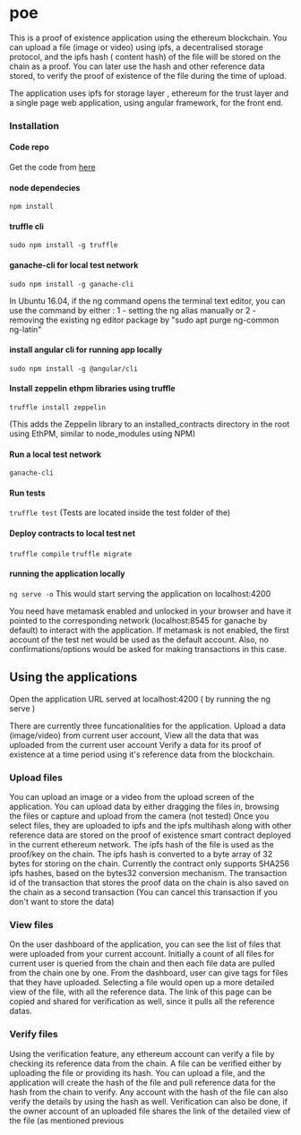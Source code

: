 # poe
This is a proof of existence application using the ethereum blockchain. You can upload a file (image or video) using ipfs, a decentralised storage protocol, and the ipfs hash ( content hash) of the file will be stored on the chain as a proof.
You can later use the hash and other reference data stored, to verify the proof of existence of the file during the time of upload.

The application uses ipfs for storage layer , ethereum for the trust layer and a single page web application, using angular framework, for the front end.

### Installation

#### Code repo
Get the code from [here](https://github.com/1sn0s/poe)

#### node dependecies
`npm install`

#### truffle cli
`sudo npm install -g truffle`

#### ganache-cli for local test network
`sudo npm install -g ganache-cli`

In Ubuntu 16.04, if the ng command opens the terminal text editor, you can use the command by either :
1 - setting the ng alias manually or
2 - removing the existing ng editor package by "sudo apt purge ng-common ng-latin"

#### install angular cli for running app locally
`sudo npm install -g @angular/cli`

#### Install zeppelin ethpm libraries using truffle
`truffle install zeppelin`

(This adds the Zeppelin library to an installed_contracts directory in the root using EthPM, similar to node_modules using NPM)

#### Run a local test network
`ganache-cli`

#### Run tests
`truffle test`
(Tests are located inside the test folder of the)

#### Deploy contracts to local test net
`truffle compile`
`truffle migrate`

#### running the application locally
`ng serve -o`
This would start serving the application on localhost:4200

You need have metamask enabled and unlocked in your browser and have it pointed to the corresponding network (localhost:8545 for ganache by default) to interact with the application.
If metamask is not enabled, the first account of the test net would be used as the default account. Also, no confirmations/options would be asked for making transactions in this case.

## Using the applications

Open the application URL served at localhost:4200 ( by running the ng serve )

There are currently three funcationalities for the application.
Upload a data (image/video) from current user account,
View all the data that was uploaded from the current user account
Verify a data for its proof of existence at a time period using it's reference data from the blockchain.

### Upload files
You can upload an image or a video from the upload screen of the application.
You can upload data by either dragging the files in, browsing the files or capture and upload from the camera (not tested)
Once you select files, they are uploaded to ipfs and the ipfs multihash along with other
reference data are stored on the proof of existence smart contract deployed in the current ethereum network.
The ipfs hash of the file is used as the proof/key on the chain. The ipfs hash is converted to a byte array of 32 bytes for storing on the chain. 
Currently the contract only supports SHA256 ipfs hashes, based on the bytes32 conversion mechanism.
The transaction id of the transaction that stores the proof data on the chain is also saved on the chain as a second transaction 
(You can cancel this transaction if you don't want to store the data)

### View files
On the user dashboard of the application, you can see the list of files that were
uploaded from your current account.
Initially a count of all files for current user is queried from the chain and then
each file data are pulled from the chain one by one.
From the dashboard, user can give tags for files that they have uploaded.
Selecting a file would open up a more detailed view of the file, with all the reference data.
The link of this page can be copied and shared for verification as well, since it pulls all the reference datas.

### Verify files
Using the verification feature, any ethereum account can verify a file by checking its reference data from the chain.
A file can be verified either by uploading the file or providing its hash.
You can upload a file, and the application will create the hash of the file and pull reference data
for the hash from the chain to verify.
Any account with the hash of the file can also verify the details by using the hash as well.
Verification can also be done, if the owner account of an uploaded file shares the link of the
detailed view of the file (as mentioned previous

